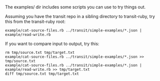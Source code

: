 The examples/ dir includes some scripts you can use to try things out.

Assuming you have the transit repo in a sibling directory to
transit-ruby, try this from the transit-ruby root:

```
example/cat-source-files.rb ../transit/simple-examples/*.json | example/read-write.rb
```

If you want to compare input to output, try this:

```
rm tmp/source.txt tmp/target.txt
example/cat-source-files.rb ../transit/simple-examples/*.json >> tmp/source.txt
example/cat-source-files.rb ../transit/simple-examples/*.json | example/read-write.rb >> tmp/target.txt
diff tmp/source.txt tmp/target.txt
```
